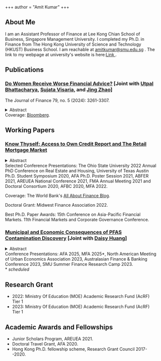 +++
author = "Amit Kumar"
+++
## About Me
I am an Assistant Professor of Finance at Lee Kong Chian School of Business, Singapore Management University. I completed my Ph.D. in Finance from The Hong Kong University of Science and Technology (HKUST) Business School. I am reachable at amitkumar@smu.edu.sg . The link to my  webpage at university's website is here:<a href=https://business.smu.edu.sg/faculty/profile/6446/amit-kumar target="_blank">Link </a>.




## Publications
### <a href="https://onlinelibrary.wiley.com/doi/full/10.1111/jofi.13366" target="_blank"><span class=titlelink>Do Women Receive Worse Financial Advice?</span></a> <span class=author>[Joint with </span> <a href=https://ubhattac.people.ust.hk target=_blank><span class=author>Utpal Bhattacharya,</span></a> <a href=https://www.bayes.city.ac.uk/faculties-and-research/experts/sujata-visaria target=_blank><span class=author>Sujata Visaria,</span></a> <span class=author> and </span><a href=https://www.polyu.edu.hk/en/af/people/academic-staff/dr-jing-zhao/ target=_blank><span class=author>Jing Zhao]</span></a>
<div class=p2>The Journal of Finance 79, no. 5 (2024): 3261-3307.</div>
<p></p>
<details><summary>Abstract</summary>
<div class=conference>
We arranged for trained undercover men and women to pose as potential clients and visit all 65 local financial advisory firms in Hong Kong. At financial planning firms, but not at securities firms, women were more likely than men to receive advice to buy only individual or only local securities. Female clients who signaled that they were highly confident, highly risk tolerant or had a domestic outlook, were especially likely to receive this suboptimal advice. Our theoretical model explains these patterns as the result of statistical discrimination interacting with advisors’ incentives. Taste-based discrimination is unlikely to explain the results.
</div>
</details>
   
<div class=p2>Coverage: <a href = https://www.bloomberg.com/news/articles/2020-09-05/financial-advisers-give-women-worse-advice-than-men-in-hong-kong target="_blank">Bloomberg</a>.</div>



## Working Papers
### <a href=files/Amit_credit_report.pdf target="_blank"><span class=titlelink>Know Thyself: Access to Own Credit Report and The Retail Mortgage Market</span></a>
<p></p>
<details><summary>Abstract</summary>
<div class=conference>
Borrowers may misestimate their probability of mortgage approval in the absence of precise signals of creditworthiness. Credit reports, which contain such signals, became easily accessible for all U.S. consumers since 2005, while it was already the case in seven states. A difference-in-differences strategy exploiting this change shows that pool quality of mortgage applicants improved as a result—approvals increased, whereas subsequent delinquencies decreased. These findings are consistent with a mechanism where under-estimators enter the applicant pool and over-estimators drop out, because easier access to credit reports reduces misestimation of one’s own probability of mortgage approval. Additional findings rule out supply-driven explanations.
</div>
</details>

<div class=p2>Selected Conference Presentations: The Ohio State University 2022 Annual PhD Conference on Real Estate and Housing, University of Texas Austin Ph.D. Student Symposium 2020, AFA Ph.D. Poster Session 2021, ABFER 2021, AREUEA National Conference 2021, FMA Annual Meeting 2021 and Doctoral Consortium 2020, AFBC 2020, MFA 2022.

Coverage: The World Bank's <a href = https://blogs.worldbank.org/allaboutfinance/know-thyself-access-own-credit-report-and-retail-mortgage-market target="_blank">All About Finance Blog</a>.

Doctoral Grant: Midwest Finance Association 2022.

Best Ph.D. Paper Awards: 15th Conference on Asia-Pacific Financial Markets. 11th Financial Markets and Corporate Governance Conference.
</div>


### <a href="https://papers.ssrn.com/sol3/papers.cfm?abstract_id=3821639" target="_blank"><span class=titlelink>Municipal and Economic Consequences of PFAS Contamination Discovery</span></a> <span class=author>[Joint with </span> <a href="https://www.ssrn.com/author=1464447" target="_blank"><span class=author>Daisy Huang]</a></span>
<p></p>
<details><summary>Abstract</summary>
<div class=conference>
Hazardous yet previously unmonitored and unregulated, per- and polyfluoroalkyl substances (PFAS) were detected in 2016 in public drinking water systems of 33 U.S. states during the first-ever PFAS testing. A paired-county difference-in-differences design comparing contaminated counties with bordering, same-state uncontaminated counties shows that the contamination discovery raised municipal bond offering yields by 13 basis points. Municipal revenues, taxes, employment, and expenditures declined, while population out-migration increased. Consistent with rising compensating wage differentials, wages in tradable industries rose, but job creation fell, and firm closures increased. Unemployment and self-employment also increased, emphasizing the multifaceted adverse effects of the PFAS contamination discovery.
</div>
</details>
<div class=p2>Conference Presentations: AFA 2025, MFA 2025*, North American Meeting of Urban Economics Association 2023, Australasian Finance & Banking Conference 2023, SMU Summer Finance Research Camp 2023.
<br>* <i>scheduled</i>
</div>



## Research Grant
+ 2022: Ministry Of Education (MOE) Academic Research Fund (AcRF) Tier 1
+ 2023: Ministry Of Education (MOE) Academic Research Fund (AcRF) Tier 1


## Academic Awards and Fellowships
  + Junior Scholars Program, AREUEA 2021.
  + Doctoral Travel Grant, AFA 2020.
  + Hong Kong Ph.D. fellowship scheme, Research Grant Council 2017--2020.
<p></p>


